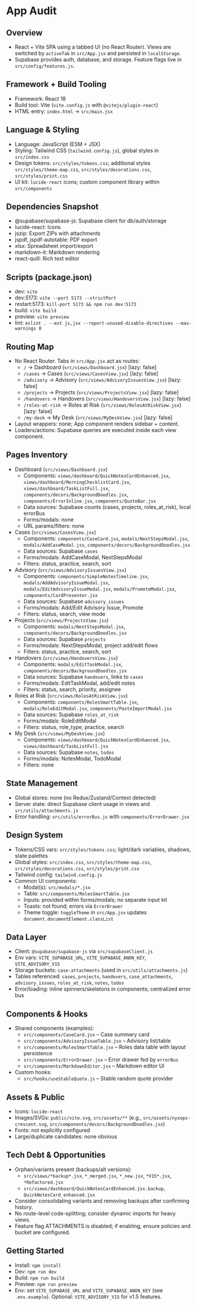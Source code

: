 # App Audit

## Overview
- React + Vite SPA using a tabbed UI (no React Router). Views are switched by `activeTab` in `src/App.jsx` and persisted in `localStorage`.
- Supabase provides auth, database, and storage. Feature flags live in `src/config/features.js`.

## Framework + Build Tooling
- Framework: React 18
- Build tool: Vite (`vite.config.js` with `@vitejs/plugin-react`)
- HTML entry: `index.html` → `src/main.jsx`

## Language & Styling
- Language: JavaScript (ESM + JSX)
- Styling: Tailwind CSS (`tailwind.config.js`), global styles in `src/index.css`
- Design tokens: `src/styles/tokens.css`; additional styles `src/styles/theme-map.css`, `src/styles/decorations.css`, `src/styles/print.css`
- UI kit: `lucide-react` icons; custom component library within `src/components`

## Dependencies Snapshot
- @supabase/supabase-js: Supabase client for db/auth/storage
- lucide-react: Icons
- jszip: Export ZIPs with attachments
- jspdf, jspdf-autotable: PDF export
- xlsx: Spreadsheet import/export
- markdown-it: Markdown rendering
- react-quill: Rich text editor

## Scripts (package.json)
- dev: `vite`
- dev:5173: `vite --port 5173 --strictPort`
- restart:5173: `kill-port 5173 && npm run dev:5173`
- build: `vite build`
- preview: `vite preview`
- lint: `eslint . --ext js,jsx --report-unused-disable-directives --max-warnings 0`

## Routing Map
- No React Router. Tabs in `src/App.jsx` act as routes:
  - `/` → Dashboard (`src/views/Dashboard.jsx`) [lazy: false]
  - `/cases` → Cases (`src/views/CasesView.jsx`) [lazy: false]
  - `/advisory` → Advisory (`src/views/AdvisoryIssuesView.jsx`) [lazy: false]
  - `/projects` → Projects (`src/views/ProjectsView.jsx`) [lazy: false]
  - `/handovers` → Handovers (`src/views/HandoversView.jsx`) [lazy: false]
  - `/roles-at-risk` → Roles at Risk (`src/views/RolesAtRiskView.jsx`) [lazy: false]
  - `/my-desk` → My Desk (`src/views/MyDeskView.jsx`) [lazy: false]
- Layout wrappers: none; App component renders sidebar + content.
- Loaders/actions: Supabase queries are executed inside each view component.

## Pages Inventory
- Dashboard (`src/views/Dashboard.jsx`)
  - Components: `views/dashboard/QuickNotesCardEnhanced.jsx`, `views/dashboard/MorningChecklistCard.jsx`, `views/dashboard/TaskListFull.jsx`, `components/decors/BackgroundDoodles.jsx`, `components/ErrorInline.jsx`, `components/QuoteBar.jsx`
  - Data sources: Supabase counts (cases, projects, roles_at_risk), local errorBus
  - Forms/modals: none
  - URL params/filters: none
- Cases (`src/views/CasesView.jsx`)
  - Components: `components/CaseCard.jsx`, `modals/NextStepsModal.jsx`, `modals/AddCaseModal.jsx`, `components/decors/BackgroundDoodles.jsx`
  - Data sources: Supabase `cases`
  - Forms/modals: AddCaseModal, NextStepsModal
  - Filters: status, practice, search, sort
- Advisory (`src/views/AdvisoryIssuesView.jsx`)
  - Components: `components/SimpleNotesTimeline.jsx`, `modals/AddAdvisoryIssueModal.jsx`, `modals/EditAdvisoryIssueModal.jsx`, `modals/PromoteModal.jsx`, `components/CardPresenter.jsx`
  - Data sources: Supabase `advisory_issues`
  - Forms/modals: Add/Edit Advisory Issue, Promote
  - Filters: status, search, view mode
- Projects (`src/views/ProjectsView.jsx`)
  - Components: `modals/NextStepsModal.jsx`, `components/decors/BackgroundDoodles.jsx`
  - Data sources: Supabase `projects`
  - Forms/modals: NextStepsModal, project add/edit flows
  - Filters: status, practice, search, sort
- Handovers (`src/views/HandoversView.jsx`)
  - Components: `modals/EditTaskModal.jsx`, `components/decors/BackgroundDoodles.jsx`
  - Data sources: Supabase `handovers`, links to `cases`
  - Forms/modals: EditTaskModal, add/edit notes
  - Filters: status, search, priority, assignee
- Roles at Risk (`src/views/RolesAtRiskView.jsx`)
  - Components: `components/RolesSmartTable.jsx`, `modals/RoleEditModal.jsx`, `components/PasteImportModal.jsx`
  - Data sources: Supabase `roles_at_risk`
  - Forms/modals: RoleEditModal
  - Filters: status, role_type, practice, search
- My Desk (`src/views/MyDeskView.jsx`)
  - Components: `views/dashboard/QuickNotesCardEnhanced.jsx`, `views/dashboard/TaskListFull.jsx`
  - Data sources: Supabase `notes`, `todos`
  - Forms/modals: NotesModal, TodoModal
  - Filters: none

## State Management
- Global stores: none (no Redux/Zustand/Context detected)
- Server state: direct Supabase client usage in views and `src/utils/attachments.js`
- Error handling: `src/utils/errorBus.js` with `components/ErrorDrawer.jsx`

## Design System
- Tokens/CSS vars: `src/styles/tokens.css`; light/dark variables, shadows, state palettes
- Global styles: `src/index.css`, `src/styles/theme-map.css`, `src/styles/decorations.css`, `src/styles/print.css`
- Tailwind config: `tailwind.config.js`
- Common UI components:
  - Modal(s): `src/modals/*.jsx`
  - Table: `src/components/RolesSmartTable.jsx`
  - Inputs: provided within forms/modals; no separate input kit
  - Toasts: not found; errors via `ErrorDrawer`
  - Theme toggle: `toggleTheme` in `src/App.jsx` updates `document.documentElement.classList`

## Data Layer
- Client: `@supabase/supabase-js` via `src/supabaseClient.js`
- Env vars: `VITE_SUPABASE_URL`, `VITE_SUPABASE_ANON_KEY`, `VITE_ADVISORY_V15`
- Storage buckets: `case-attachments` (used in `src/utils/attachments.js`)
- Tables referenced: `cases`, `projects`, `handovers`, `case_attachments`, `advisory_issues`, `roles_at_risk`, `notes`, `todos`
- Error/loading: inline spinners/skeletons in components; centralized error bus

## Components & Hooks
- Shared components (examples):
  - `src/components/CaseCard.jsx` – Case summary card
  - `src/components/AdvisoryIssueTable.jsx` – Advisory list/table
  - `src/components/RolesSmartTable.jsx` – Roles data table with layout persistence
  - `src/components/ErrorDrawer.jsx` – Error drawer fed by `errorBus`
  - `src/components/MarkdownEditor.jsx` – Markdown editor UI
- Custom hooks:
  - `src/hooks/useStableQuote.js` – Stable random quote provider

## Assets & Public
- Icons: `lucide-react`
- Images/SVGs: `public/vite.svg`, `src/assets/**` (e.g., `src/assets/nyxops-crescent.svg`, `src/components/decors/BackgroundDoodles.jsx`)
- Fonts: not explicitly configured
- Large/duplicate candidates: none obvious

## Tech Debt & Opportunities
- Orphan/variants present (backups/alt versions):
  - `src/views/*backup*.jsx`, `*_merged.jsx`, `*_new.jsx`, `*V15*.jsx`, `*Refactored.jsx`
  - `src/views/dashboard/QuickNotesCardEnhanced.jsx.backup`, `QuickNotesCard_enhanced.jsx`
- Consider consolidating variants and removing backups after confirming history.
- No route-level code-splitting; consider dynamic imports for heavy views.
- Feature flag ATTACHMENTS is disabled; if enabling, ensure policies and bucket are configured.

## Getting Started
- Install: `npm install`
- Dev: `npm run dev`
- Build: `npm run build`
- Preview: `npm run preview`
- Env: set `VITE_SUPABASE_URL` and `VITE_SUPABASE_ANON_KEY` (see `.env.example`). Optional: `VITE_ADVISORY_V15` for v1.5 features.

